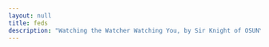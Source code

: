 ```yaml
---
layout: null
title: feds
description: "Watching the Watcher Watching You, by Sir Knight of OSUNY BBS"
---
```

